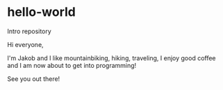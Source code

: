 # hello-world
Intro repository

Hi everyone,

I'm Jakob and I like mountainbiking, hiking, traveling, I enjoy good coffee and I am now about to get into programming!

See you out there!
